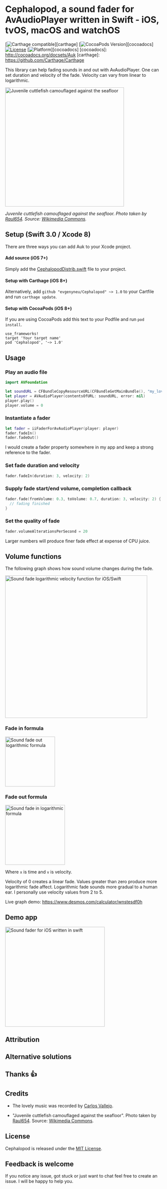 # Cephalopod, a sound fader for AvAudioPlayer written in Swift - iOS, tvOS, macOS and watchOS

[![Carthage compatible](https://img.shields.io/badge/Carthage-compatible-4BC51D.svg?style=flat)][carthage]
[![CocoaPods Version](https://img.shields.io/cocoapods/v/Auk.svg?style=flat)][cocoadocs]
[![License](https://img.shields.io/cocoapods/l/Auk.svg?style=flat)](LICENSE)
[![Platform](https://img.shields.io/cocoapods/p/Auk.svg?style=flat)][cocoadocs]
[cocoadocs]: http://cocoadocs.org/docsets/Auk
[carthage]: https://github.com/Carthage/Carthage

This library can help fading sounds in and out with AvAudioPlayer. One can set duration and velocity of the fade. Velocity can vary from linear to logarithmic.


<img src='https://github.com/evgenyneu/Cephalopod/raw/master/graphics/cuttlefish.jpg' alt='Juvenile cuttlefish camouflaged against the seafloor' width='382'>

*Juvenile cuttlefish camouflaged against the seafloor. Photo taken by [Raul654](https://en.wikipedia.org/wiki/User:Raul654). Source: [Wikimedia Commons](https://en.wikipedia.org/wiki/File:Camouflage.jpg).*


## Setup (Swift 3.0 / Xcode 8)

There are three ways you can add Auk to your Xcode project.

#### Add source (iOS 7+)

Simply add the [CephalopodDistrib.swift](https://github.com/evgenyneu/Cephalopod/blob/master/Distrib/CephalopodDistrib.swift) file to your project.


#### Setup with Carthage (iOS 8+)

Alternatively, add `github "evgenyneu/Cephalopod" ~> 1.0` to your Cartfile and run `carthage update`.

#### Setup with CocoaPods (iOS 8+)

If you are using CocoaPods add this text to your Podfile and run `pod install`.

```
use_frameworks!
target 'Your target name'
pod 'Cephalopod', '~> 1.0'
```


<!-- ### Legacy Swift versions

Setup a [previous version](https://github.com/evgenyneu/Auk/wiki/Legacy-Swift-versions) of the library if you use an older version of Swift. -->



## Usage

### Play an audio file

```Swift
import AVFoundation

let soundURL = CFBundleCopyResourceURL(CFBundleGetMainBundle(), "my_lovely_horse.mp3", nil, nil)
let player = AVAudioPlayer(contentsOfURL: soundURL, error: nil)
player.play()
player.volume = 0
```

### Instantiate a fader

```Swift
let fader = iiFaderForAvAudioPlayer(player: player)
fader.fadeIn()
fader.fadeOut()
```

I would create a fader property somewhere in my app and keep a strong reference to the fader.

### Set fade duration and velocity

```Swift
fader.fadeIn(duration: 3, velocity: 2)
```

### Supply fade start/end volume, completion callback

```Swift
fader.fade(fromVolume: 0.3, toVolume: 0.7, duration: 3, velocity: 2) { finished in
  // fading finished
}
```

### Set the quality of fade

```Swift
fader.volumeAlterationsPerSecond = 20
```

Larger numbers will produce finer fade effect at expense of CPU juice.

## Volume functions

The following graph shows how sound volume changes during the fade.

<img src="https://raw.githubusercontent.com/evgenyneu/sound-fader-ios/master/graphics/ios-fader-formula-graph-logarithmic.png" alt="Sound fade logarithmic velocity function for iOS/Swift" width="457">

### Fade in formula

<img src="https://raw.githubusercontent.com/evgenyneu/sound-fader-ios/master/graphics/audio-fade-out-formula-logarithmic.png" alt="Sound fade out logarithmic formula" width="160">

### Fade out formula

<img src="https://raw.githubusercontent.com/evgenyneu/sound-fader-ios/master/graphics/audio-fade-in-formula-logarithmic.png" alt="Sound fade in logarithmic formula" width="192">

Where `x` is time and `v` is velocity.

Velocity of 0 creates a linear fade. Values greater than zero produce more logarithmic fade affect. Logarithmic fade sounds more gradual to a human ear. I personally use velocity values from 2 to 5.

Live graph demo: https://www.desmos.com/calculator/wnstesdf0h

## Demo app

<img src="https://raw.githubusercontent.com/evgenyneu/sound-fader-ios/master/graphics/sound-fader-ios-swift.png" alt="Sound fader for iOS written in swift" width="320">

## Attribution




## Alternative solutions

<!-- Here is a list of other image slideshow libraries for iOS.


* [kimar/KIImagePager](https://github.com/kimar/KIImagePager)
* [kirualex/KASlideShow](https://github.com/kirualex/KASlideShow)
* [nicklockwood/iCarousel](https://github.com/nicklockwood/iCarousel)
* [nicklockwood/SwipeView](https://github.com/nicklockwood/SwipeView)
* [paritsohraval100/PJR-ScrollView-Slider](https://github.com/paritsohraval100/PJR-ScrollView-Slider)
* [zvonicek/ImageSlideshow](https://github.com/zvonicek/ImageSlideshow)
 -->

## Thanks 👍

<!-- * [eyaldar](https://github.com/eyaldar) added `updatePage` method.
* [Valpertui](https://github.com/Valpertui) added `removePage` and `removeCurrentPage` methods.
 -->
## Credits

* The lovely music was recorded by [Carlos Vallejo](http://www.flashkit.com/loops/Easy_Listening/Ill_Be_-Carlos_V-10012/index.php).

* "Juvenile cuttlefish camouflaged against the seafloor". Photo taken by [Raul654](https://en.wikipedia.org/wiki/User:Raul654). Source: [Wikimedia Commons](https://en.wikipedia.org/wiki/File:Camouflage.jpg).


## License

Cephalopod is released under the [MIT License](LICENSE).

## Feedback is welcome

If you notice any issue, got stuck or just want to chat feel free to create an issue. I will be happy to help you.
